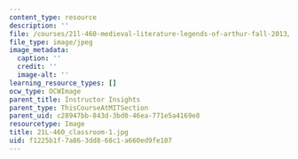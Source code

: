 ```yaml
---
content_type: resource
description: ''
file: /courses/21l-460-medieval-literature-legends-of-arthur-fall-2013/f1225b1f7a863dd868c1a660ed9fe107_21L-460_classroom-1.jpg
file_type: image/jpeg
image_metadata:
  caption: ''
  credit: ''
  image-alt: ''
learning_resource_types: []
ocw_type: OCWImage
parent_title: Instructor Insights
parent_type: ThisCourseAtMITSection
parent_uid: c28947bb-843d-3bd0-46ea-771e5a4169e8
resourcetype: Image
title: 21L-460_classroom-1.jpg
uid: f1225b1f-7a86-3dd8-68c1-a660ed9fe107
---
```

